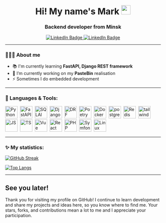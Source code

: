 <div id="header" align="center">
    <h1>
        Hi! My name's Mark <img src="https://media.giphy.com/media/hvRJCLFzcasrR4ia7z/giphy.gif" width="30px"/>
    </h1>
    <h3>
        Backend developer from Minsk
    </h3>
    <div id="badges">
        <a href="https://t.me/mark_cesium">
            <img src="https://img.shields.io/badge/Telegram-blue?style=for-the-badge&logo=telegram&logoColor=white" alt="LinkedIn Badge"/>
        </a>
        <a href="mailto:cesiummark01@gmail.com">
            <img src="https://img.shields.io/badge/email-red?style=for-the-badge&logo=gmail&logoColor=white" alt="LinkedIn Badge"/>
        </a>
    </div>
</div>

---

### 🧑🏻‍🎓 About me
- :books: I'm currently learning **FastAPI, Django REST framework**
- 🔭 I’m currently working on my **PasteBin** realisation
- ⚡ Sometimes I do embedded development

---

### :toolbox: Languages & Tools:
<div>
    <img src="https://cdn.jsdelivr.net/gh/devicons/devicon@latest/icons/python/python-original.svg" title="Python" alt="Python" width="40" height="40">&nbsp;
    <img src="https://cdn.jsdelivr.net/gh/devicons/devicon@latest/icons/fastapi/fastapi-original.svg" title="FastAPI" alt="FastAPI" width="40" height="40">&nbsp;
    <img src="https://cdn.jsdelivr.net/gh/devicons/devicon@latest/icons/sqlalchemy/sqlalchemy-original.svg" title="SQLAl" alt="SQLAl" width="40" height="40">&nbsp;
    <img src="https://cdn.jsdelivr.net/gh/devicons/devicon@latest/icons/django/django-plain.svg" title="Django" alt="Django" width="40" height="40">&nbsp;
    <img src="https://cdn.jsdelivr.net/gh/devicons/devicon@latest/icons/djangorest/djangorest-original.svg" title="DRF" alt="DRF" width="40" height="40">&nbsp;
    <img src="https://cdn.jsdelivr.net/gh/devicons/devicon@latest/icons/poetry/poetry-original.svg" title="Poetry" alt="Poetry" width="40" height="40">&nbsp;
    <img src="https://cdn.jsdelivr.net/gh/devicons/devicon@latest/icons/docker/docker-plain.svg" title="Docker" alt="Docker" width="40" height="40">&nbsp;
    <img src="https://cdn.jsdelivr.net/gh/devicons/devicon@latest/icons/postgresql/postgresql-original.svg" title="postgres" alt="postgres" width="40" height="40">&nbsp;
    <img src="https://cdn.jsdelivr.net/gh/devicons/devicon@latest/icons/redis/redis-original.svg" title="Redis" alt="Redis" width="40" height="40">&nbsp;
    <img src="https://cdn.jsdelivr.net/gh/devicons/devicon@latest/icons/tailwindcss/tailwindcss-original.svg" title="tailwind" alt="tailwind" width="40" height="40">&nbsp;
    <img src="https://cdn.jsdelivr.net/gh/devicons/devicon@latest/icons/javascript/javascript-original.svg" title="JS" alt="JS" width="40" height="40">&nbsp;
    <img src="https://cdn.jsdelivr.net/gh/devicons/devicon@latest/icons/typescript/typescript-original.svg" title="TS" alt="TS" width="40" height="40">&nbsp;
    <img src="https://cdn.jsdelivr.net/gh/devicons/devicon@latest/icons/vuejs/vuejs-original.svg" title="Vue" alt="Vue" width="40" height="40">&nbsp;
    <img src="https://cdn.jsdelivr.net/gh/devicons/devicon@latest/icons/react/react-original.svg" title="React" alt="React" width="40" height="40">&nbsp;
    <img src="https://cdn.jsdelivr.net/gh/devicons/devicon@latest/icons/php/php-original.svg" title="PHP" alt="PHP" width="40" height="40">&nbsp;
    <img src="https://cdn.jsdelivr.net/gh/devicons/devicon@latest/icons/symfony/symfony-original.svg" title="Symfony" alt="Symfony" width="40" height="40">&nbsp;
    <img src="https://cdn.jsdelivr.net/gh/devicons/devicon@latest/icons/linux/linux-original.svg" title="Linux" alt="Linux" width="40" height="40">
</div>

---

### :sparkles: My statistics:
[![GitHub Streak](http://github-readme-streak-stats.herokuapp.com?user=MarkCesium&theme=dark&background=000000)](https://git.io/streak-stats)

[![Top Langs](https://github-readme-stats.vercel.app/api/top-langs/?username=MarkCesium&layout=compact&theme=vision-friendly-dark)](https://github.com/anuraghazra/github-readme-stats)

---

## See you later!
Thank you for visiting my profile on GitHub! I continue to learn development and share my projects and ideas here, so you know where to find me. Your stars, forks, and contributions mean a lot to me and I appreciate your participation.
<!--
**MarkCesium/MarkCesium** is a ✨ _special_ ✨ repository because its `README.md` (this file) appears on your GitHub profile.

Here are some ideas to get you started:

- 🔭 I’m currently working on ...
- 🌱 I’m currently learning ...
- 👯 I’m looking to collaborate on ...
- 🤔 I’m looking for help with ...
- 💬 Ask me about ...
- 📫 How to reach me: ...
- 😄 Pronouns: ...
- ⚡ Fun fact: ...
-->
